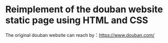 # Reimplement of the douban website static page using HTML and CSS

The original douban website can reach by：https://www.douban.com/

